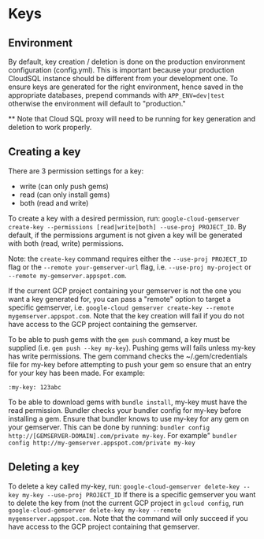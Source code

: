 # Keys

## Environment
By default, key creation / deletion is done on the production environment
configuration (config.yml). This is important because your production
CloudSQL instance should be different from your development one. To ensure keys
are generated for the right environment, hence saved in the appropriate
databases, prepend commands with `APP_ENV=dev|test` otherwise the
environment will default to "production."

** Note that Cloud SQL proxy will need to be running for key generation and
deletion to work properly.

## Creating a key
There are 3 permission settings for a key:
* write (can only push gems)
* read (can only install gems)
* both (read and write)

To create a key with a desired permission, run:
`google-cloud-gemserver create-key --permissions [read|write|both] --use-proj PROJECT_ID`. By default, if the permissions argument is not given a key will be generated with both (read, write) permissions.

Note: the `create-key` command requires either the `--use-proj PROJECT_ID` flag
or the `--remote your-gemserver-url` flag, i.e. `--use-proj my-project` or `--remote
my-gemserver.appspot.com`.

If the current GCP project containing your gemserver is not the one you want
a key generated for, you can pass a "remote" option to target a specific
gemserver, i.e. `google-cloud gemserver create-key --remote
mygemserver.appspot.com`. Note that the key creation will fail if you do not
have access to the GCP project containing the gemserver.

To be able to push gems with the `gem push` command, a key must be supplied
(i.e. `gem push --key my-key`). Pushing gems will fails unless my-key has write
permissions. The gem command checks the ~/.gem/credentials file for my-key
before attempting to push your gem so ensure that an entry for your key has been
made. For example:

``` (~/.gem/credentials)
:my-key: 123abc
```

To be able to download gems with `bundle install`, my-key must have the read
permission. Bundler checks your bundler config for my-key before installing a
gem. Ensure that bundler knows to use my-key for any gem on your gemserver. This
can be done by running:
`bundler config http://[GEMSERVER-DOMAIN].com/private my-key`. For example"
`bundler config http://my-gemserver.appspot.com/private my-key`

## Deleting a key
To delete a key called my-key, run:
`google-cloud-gemserver delete-key --key my-key --use-proj PROJECT_ID`
If there is a specific gemserver you want to delete the key from (not the current
GCP project in `gcloud config`, run `google-cloud-gemserver delete-key my-key
--remote mygemserver.appspot.com`. Note that the command will only succeed if
you have access to the GCP project containing that gemserver.
